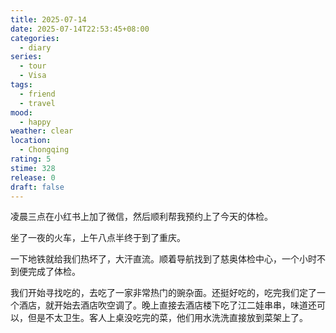 ```yaml
---
title: 2025-07-14
date: 2025-07-14T22:53:45+08:00
categories:
  - diary
series:
  - tour
  - Visa
tags:
  - friend
  - travel
mood:
  - happy
weather: clear
location:
  - Chongqing
rating: 5
stime: 328
release: 0
draft: false
---
```

凌晨三点在小红书上加了微信，然后顺利帮我预约上了今天的体检。

坐了一夜的火车，上午八点半终于到了重庆。

一下地铁就给我们热坏了，大汗直流。顺着导航找到了慈奥体检中心，一个小时不到便完成了体检。

我们开始寻找吃的，去吃了一家非常热门的豌杂面。还挺好吃的，吃完我们定了一个酒店，就开始去酒店吹空调了。晚上直接去酒店楼下吃了江二娃串串，味道还可以，但是不太卫生。客人上桌没吃完的菜，他们用水洗洗直接放到菜架上了。
